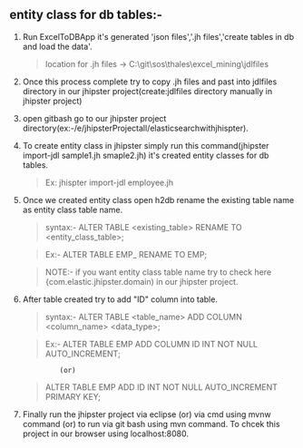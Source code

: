 entity class for db tables:-
---

1. Run ExcelToDBApp it's generated 'json files','.jh files','create tables in db and load the data'.

	> location for .jh files -> C:\git\sos\thales\excel_mining\jdlfiles
	
2. Once this process complete try to copy .jh files and past into jdlfiles directory in our jhipster project(create:jdlfiles directory manually in jhipster project)
3. open gitbash go to our jhipster project directory(ex:-/e/jhipsterProjectall/elasticsearchwithjhispter).
4. To create entity class in jhipster simply run this command(jhipster import-jdl sample1.jh smaple2.jh) it's created entity classes for db tables.

	> Ex: jhispter import-jdl employee.jh 
	
5. Once we created entity class open h2db rename the existing table name as entity class table name.

	> syntax:- ALTER TABLE <existing_table> RENAME TO <entity_class_table>;
	
	> Ex:- ALTER TABLE EMP_ RENAME TO EMP;
	
	> NOTE:- if you want entity class table name try to check here {com.elastic.jhipster.domain) in our jhipster project.
6. After table created try to add "ID" column into table.

	> syntax:- ALTER TABLE <table_name> ADD COLUMN <column_name> <data_type>;
	
	> Ex:- ALTER TABLE EMP ADD COLUMN ID INT NOT NULL AUTO_INCREMENT;
	
				(or)
				
	> ALTER TABLE EMP ADD ID INT NOT NULL AUTO_INCREMENT PRIMARY KEY;
	
	
7. Finally run the jhipster project via eclipse (or) via cmd using mvnw command (or) to run via git bash using mvn command. To chcek this project in our browser using localhost:8080.
 
